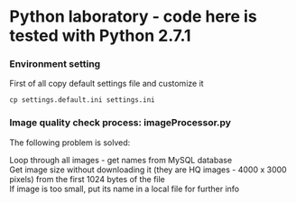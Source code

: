 # Python laboratory - code here is tested with Python 2.7.1

### Environment setting

First of all copy default settings file and customize it

```shell
cp settings.default.ini settings.ini
```

### Image quality check process: imageProcessor.py

The following problem is solved: 

Loop through all images  - get names from MySQL database   
Get image size without downloading it (they are HQ images - 4000 x 3000 pixels) from the first 1024 bytes of the file  
If image is too small, put its name in a local file for further info

